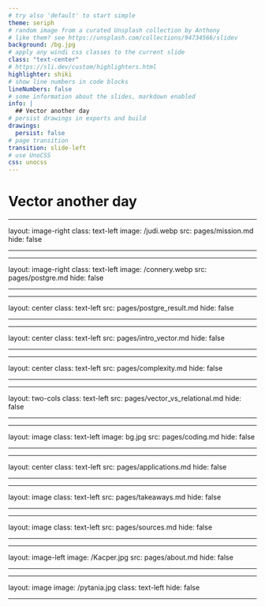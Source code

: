 ```yaml
---
# try also 'default' to start simple
theme: seriph
# random image from a curated Unsplash collection by Anthony
# like them? see https://unsplash.com/collections/94734566/slidev
background: /bg.jpg
# apply any windi css classes to the current slide
class: "text-center"
# https://sli.dev/custom/highlighters.html
highlighter: shiki
# show line numbers in code blocks
lineNumbers: false
# some information about the slides, markdown enabled
info: |
  ## Vector another day
# persist drawings in exports and build
drawings:
  persist: false
# page transition
transition: slide-left
# use UnoCSS
css: unocss
---
```


# Vector another day

<!--
The last comment block of each slide will be treated as slide notes. It will be visible and editable in Presenter Mode along with the slide. [Read more in the docs](https://sli.dev/guide/syntax.html#notes)
-->


---
layout: image-right
class: text-left
image: /judi.webp
src: pages/mission.md
hide: false

---

---
layout: image-right
class: text-left
image: /connery.webp
src: pages/postgre.md
hide: false

---

---
layout: center
class: text-left
src: pages/postgre_result.md
hide: false

---

---
layout: center
class: text-left
src: pages/intro_vector.md
hide: false

---

---
layout: center
class: text-left
src: pages/complexity.md
hide: false

---

---
layout: two-cols
class: text-left
src: pages/vector_vs_relational.md
hide: false

---

---
layout: image
class: text-left
image: bg.jpg
src: pages/coding.md
hide: false

---

---
layout: center
class: text-left
src: pages/applications.md
hide: false

---


---
layout: image
class: text-left
src: pages/takeaways.md
hide: false

---

---
layout: image
class: text-left
src: pages/sources.md
hide: false

---


---
layout: image-left
image: /Kacper.jpg
src: pages/about.md
hide: false

---

---
layout: image
image: /pytania.jpg
class: text-left
hide: false

---